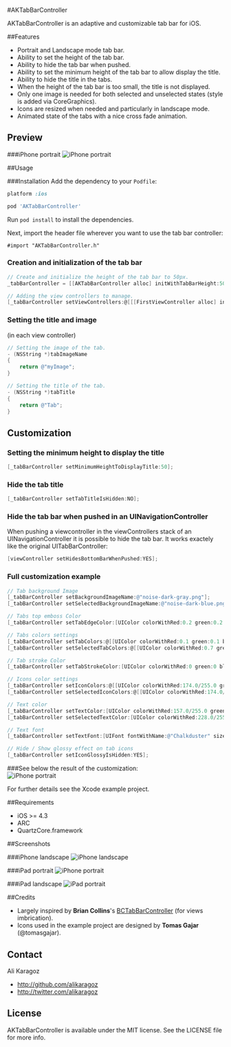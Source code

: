 #AKTabBarController

AKTabBarController is an adaptive and customizable tab bar for iOS.

##Features
- Portrait and Landscape mode tab bar.
- Ability to set the height of the tab bar.
- Ability to hide the tab bar when pushed.
- Ability to set the minimum height of the tab bar to allow display the title.
- Ability to hide the title in the tabs.
- When the height of the tab bar is too small, the title is not displayed.
- Only one image is needed for both selected and unselected states (style is added via CoreGraphics).
- Icons are resized when needed and particularly in landscape mode.
- Animated state of the tabs with a nice cross fade animation.

## Preview
###iPhone portrait
![iPhone portrait](https://github.com/alikaragoz/AKTabBarController/raw/master/Screenshots/iphone-portrait.png)

##Usage

###Installation
Add the dependency to your `Podfile`:

```ruby
platform :ios

pod 'AKTabBarController'
```

Run `pod install` to install the dependencies.

Next, import the header file wherever you want to use the tab bar controller:

```objc
#import "AKTabBarController.h"
```

### Creation and initialization of the tab bar
``` objective-c  
// Create and initialize the height of the tab bar to 50px.
_tabBarController = [[AKTabBarController alloc] initWithTabBarHeight:50];

// Adding the view controllers to manage.
[_tabBarController setViewControllers:@[[[FirstViewController alloc] init], [[SecondViewController alloc] init], [[ThirdViewController alloc] init], [[FourthViewController alloc] init]]]];  
```

### Setting the title and image
(in each view controller)

``` objective-c
// Setting the image of the tab.
- (NSString *)tabImageName
{
	return @"myImage";
}

// Setting the title of the tab.
- (NSString *)tabTitle
{
	return @"Tab";
}
```
## Customization
### Setting the minimum height to display the title

``` objective-c  
[_tabBarController setMinimumHeightToDisplayTitle:50];
```

### Hide the tab title

``` objective-c  
[_tabBarController setTabTitleIsHidden:NO];
```
### Hide the tab bar when pushed in an UINavigationController
When pushing a viewcontroller in the viewControllers stack of an UINavigationController it is possible to hide the tab bar. It works exactely like the original UITabBarController:

``` objective-c
[viewController setHidesBottomBarWhenPushed:YES];
```
### Full customization example

``` objective-c
// Tab background Image
[_tabBarController setBackgroundImageName:@"noise-dark-gray.png"];
[_tabBarController setSelectedBackgroundImageName:@"noise-dark-blue.png"];

// Tabs top emboss Color
[_tabBarController setTabEdgeColor:[UIColor colorWithRed:0.2 green:0.2 blue:0.2 alpha:0.8]];

// Tabs colors settings
[_tabBarController setTabColors:@[[UIColor colorWithRed:0.1 green:0.1 blue:0.1 alpha:0.0], [UIColor colorWithRed:0.6 green:0.6 blue:0.6 alpha:1.0]]]; // MAX 2 Colors
[_tabBarController setSelectedTabColors:@[[UIColor colorWithRed:0.7 green:0.7 blue:0.7 alpha:1.0], [UIColor colorWithRed:1.0 green:1.0 blue:1.0 alpha:0.0]]]; // MAX 2 Colors

// Tab stroke Color
[_tabBarController setTabStrokeColor:[UIColor colorWithRed:0 green:0 blue:0 alpha:0]];

// Icons color settings
[_tabBarController setIconColors:@[[UIColor colorWithRed:174.0/255.0 green:174.0/255.0 blue:174.0/255.0 alpha:1], [UIColor colorWithRed:228.0/255.0 green:228.0/255.0 blue:228.0/255.0 alpha:1]]]; // MAX 2 Colors
[_tabBarController setSelectedIconColors:@[[UIColor colorWithRed:174.0/255.0 green:174.0/255.0 blue:174.0/255.0 alpha:1], [UIColor colorWithRed:228.0/255.0 green:228.0/255.0 blue:228.0/255.0 alpha:1]]]; // MAX 2 Colors

// Text color
[_tabBarController setTextColor:[UIColor colorWithRed:157.0/255.0 green:157.0/255.0 blue:157.0/255.0 alpha:1.0]];
[_tabBarController setSelectedTextColor:[UIColor colorWithRed:228.0/255.0 green:228.0/255.0 blue:228.0/255.0 alpha:1.0]];

// Text font
[_tabBarController setTextFont:[UIFont fontWithName:@"Chalkduster" size:14]];

// Hide / Show glossy effect on tab icons
[_tabBarController setIconGlossyIsHidden:YES];
```
###See below the result of the customization:  
![iPhone portrait](https://github.com/alikaragoz/AKTabBarController/raw/master/Screenshots/iphone-portrait-customized.png)

For further details see the Xcode example project.

##Requirements
- iOS >= 4.3
- ARC
- QuartzCore.framework

##Screenshots

###iPhone landscape
![iPhone landscape](https://github.com/alikaragoz/AKTabBarController/raw/master/Screenshots/iphone-landscape.png)

###iPad portrait
![iPhone portrait](https://github.com/alikaragoz/AKTabBarController/raw/master/Screenshots/ipad-portrait.png)

###iPad landscape
![iPad portrait](https://github.com/alikaragoz/AKTabBarController/raw/master/Screenshots/ipad-landscape.png)

##Credits
- Largely inspired by **Brian Collins**'s [BCTabBarController](https://github.com/briancollins/BCTabBarController) (for views imbrication).
- Icons used in the example project are designed by **Tomas Gajar** (@tomasgajar).

## Contact

Ali Karagoz

- http://github.com/alikaragoz
- http://twitter.com/alikaragoz

## License

AKTabBarController is available under the MIT license. See the LICENSE file for more info.
